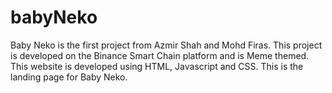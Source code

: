 # babyNeko

Baby Neko is the first project from Azmir Shah and Mohd Firas. This project is developed on the Binance Smart Chain platform and is Meme themed. This website is developed using HTML, Javascript and CSS. This is the landing page for Baby Neko.
